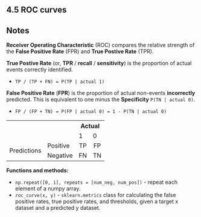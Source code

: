## 4.5 ROC curves


## Notes

**Receiver Operating Characteristic** (ROC) compares the relative strength of the **False Positive Rate** (FPR) and **True Postive Rate** (TPR).  

**True Postive Rate** (or, **TPR** / **recall** / **sensitivity**) is the proportion of actual events correctly identified.
  * `TP / (TP + FN) = P(TP | actual 1)`

**False Positive Rate**  (**FPR**) is the proportion of actual non-events **incorrectly** predicted. This is equivalent to one minus the **Specificity** `P(TN | actual 0)`.
  * `FP / (FP + TN) = P(FP | actual 0) = 1 - P(TN | actual 0)`
    
  
<table>
  <tr>
    <th></th>
    <th></th>
    <th colspan="2" style="text-align: center;">Actual</th>
  </tr>
  <tr>
    <td></td>
    <td></td>
    <td>1</td>
    <td>0</td>
  </tr>
  <tr>
    <td rowspan="2">Predictions</td>
    <td>Positive</td>
    <td style="text-align: center;">TP</td>
    <td style="text-align: center;">FP</td>
  </tr>
  <tr>
    <td>Negative</td>
    <td style="text-align: center;">FN</td>
    <td style="text-align: center;">TN</td>
  </tr>
</table>  
    
**Functions and methods:** 
  
* `np.repeat([0, 1], repeats = [num_neg, num_pos])` - repeat each element of a numpy array.  
* `roc_curve(x, y)` - `sklearn.metrics` class for calculating the false positive rates, true positive rates, and thresholds, given a target x dataset and a predicted y dataset.  

